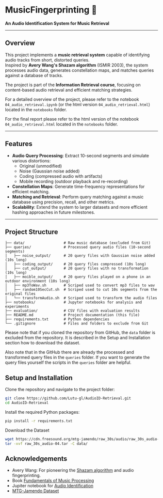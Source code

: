 # MusicFingerprinting 🎵  
**An Audio Identification System for Music Retrieval**  

---

## **Overview**  
This project implements a **music retrieval system** capable of identifying audio tracks from short, distorted queries.  
Inspired by **Avery Wang's Shazam algorithm** (ISMIR 2003), the system processes audio data, generates constellation maps, and matches queries against a database of tracks.  

The project is part of the **Information Retrieval course**, focusing on content-based audio retrieval and efficient matching strategies.

For a detailed overview of the project, please refer to the notebook `04_audio_retrieval.ipynb` (or the html version `04_audio_retrieval.html`) located in the `notebooks` folder.

For the final report please refer to the html version of the notebook `04_audio_retrieval.html` located in the `notebooks` folder.

---

## **Features**  
- **Audio Query Processing**: Extract 10-second segments and simulate various distortions:
  - Original (unmodified)
  - Noise (Gaussian noise added)
  - Coding (compressed audio with artifacts)
  - Mobile recording (outdoor playback and re-recording)  
- **Constellation Maps**: Generate time-frequency representations for efficient matching.  
- **Matching and Retrieval**: Perform query matching against a music database using precision, recall, and other metrics.  
- **Scalability**: Extend the system to larger datasets and more efficient hashing approaches in future milestones.

---

## **Project Structure**  

```plaintext
├── data/                  # Raw music database (excluded from Git)
├── queries/               # Processed query audio files (10-second segments)
│   ├── noise_output/      # 20 query files with Gaussian noise added (10s long)
│   ├── coding_output/     # 20 query files compressed (10s long)
│   ├── cut_output/        # 20 query files with no transformation (10s long)
│   ├── moible_output/     # 20 query files played on a phone in an outdoor environment (10s long)
│   ├── mp3ToWav.sh        # Scriped used to convert mp3 files to wav
│   ├── random10SecCut.sh  # Scriped used to cut 10s segments from the original files
│   └── transformAudio.sh  # Scriped used to transform the audio files
├── notebooks/             # Jupyter notebooks for analysis and experiments
├── evaluation/            # CSV files with evaluation results
├── README.md              # Project documentation (this file)
├── requirements.txt       # Python dependencies
└── .gitignore             # Files and folders to exclude from Git

```
Please note that if you cloned the repository from GitHub, the `data` folder is excluded from the repository. 
It is described in the Setup and Installation section how to download the dataset.

Also note that in the GitHub there are already the processed and transformed query files in the `queries` folder.
If you want to generate the query files yourself the scripts in the `queries` folder are helpful.

## **Setup and Installation**
Clone the repository and navigate to the project folder:
```bash
git clone https://github.com/Lutu-gl/AudioID-Retrieval.git
cd AudioID-Retrieval
```
Install the required Python packages:
```bash
pip install -r requirements.txt
```
Download the Dataset
```bash
wget https://cdn.freesound.org/mtg-jamendo/raw_30s/audio/raw_30s_audio-04.tar
tar -xvf raw_30s_audio-04.tar -C data/
```

## **Acknowledgements**
- Avery Wang: For pioneering the [Shazam algorithm](https://www.ee.columbia.edu/~dpwe/papers/Wang03-shazam.pdf) and audio fingerprinting.
- Book [Fundamentals of Music Processing](https://link.springer.com/book/10.1007/978-3-030-69808-9)
- Jupiter notebook for [Audio Identification](https://www.audiolabs-erlangen.de/resources/MIR/FMP/C7/C7S1_AudioIdentification.ipynb)
- [MTG-Jamendo Dataset](https://mtg.github.io/mtg-jamendo-dataset/)